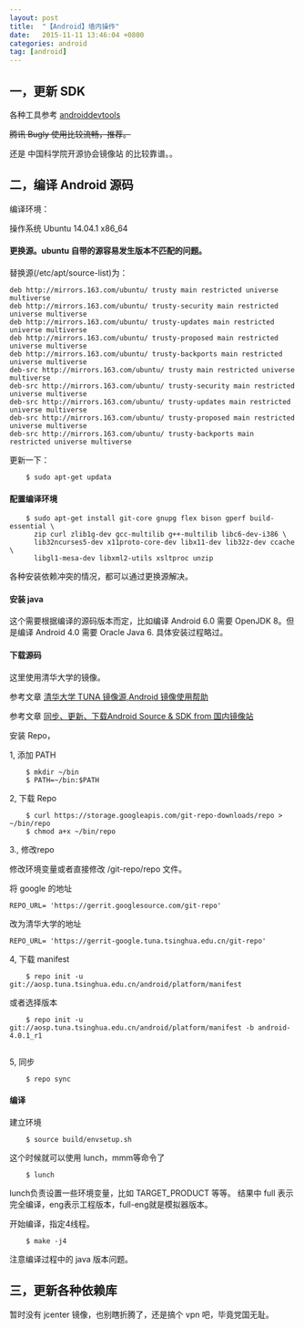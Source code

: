 ```yaml
---
layout: post
title:  "【Android】墙内操作"
date:   2015-11-11 13:46:04 +0800
categories: android
tag: [android]
---
```

## 一，更新 SDK
各种工具参考 [androiddevtools](http://www.androiddevtools.cn/index.html)

<del>腾讯 Bugly 使用比较流畅，推荐。 </del>

还是 中国科学院开源协会镜像站 的比较靠谱。。

## 二，编译 Android 源码

编译环境：

操作系统 Ubuntu 14.04.1 x86_64

#### 更换源。ubuntu 自带的源容易发生版本不匹配的问题。

替换源(/etc/apt/source-list)为：

    deb http://mirrors.163.com/ubuntu/ trusty main restricted universe multiverse
    deb http://mirrors.163.com/ubuntu/ trusty-security main restricted universe multiverse
    deb http://mirrors.163.com/ubuntu/ trusty-updates main restricted universe multiverse
    deb http://mirrors.163.com/ubuntu/ trusty-proposed main restricted universe multiverse
    deb http://mirrors.163.com/ubuntu/ trusty-backports main restricted universe multiverse
    deb-src http://mirrors.163.com/ubuntu/ trusty main restricted universe multiverse
    deb-src http://mirrors.163.com/ubuntu/ trusty-security main restricted universe multiverse
    deb-src http://mirrors.163.com/ubuntu/ trusty-updates main restricted universe multiverse
    deb-src http://mirrors.163.com/ubuntu/ trusty-proposed main restricted universe multiverse
    deb-src http://mirrors.163.com/ubuntu/ trusty-backports main restricted universe multiverse
    
更新一下：

```shell
    $ sudo apt-get updata
```

#### 配置编译环境

```shell
    $ sudo apt-get install git-core gnupg flex bison gperf build-essential \
      zip curl zlib1g-dev gcc-multilib g++-multilib libc6-dev-i386 \
      lib32ncurses5-dev x11proto-core-dev libx11-dev lib32z-dev ccache \
      libgl1-mesa-dev libxml2-utils xsltproc unzip
```

各种安装依赖冲突的情况，都可以通过更换源解决。

#### 安装 java

这个需要根据编译的源码版本而定，比如编译 Android 6.0 需要 OpenJDK 8。但是编译 Android 4.0 需要 Oracle Java 6.
具体安装过程略过。

#### 下载源码

这里使用清华大学的镜像。

参考文章 [清华大学 TUNA 镜像源,Android 镜像使用帮助](https://mirrors.tuna.tsinghua.edu.cn/help/AOSP/)

参考文章 [同步、更新、下载Android Source & SDK from 国内镜像站](http://www.cnblogs.com/baizx/p/4442723.html)

安装 Repo，

1, 添加 PATH

```shell
    $ mkdir ~/bin
    $ PATH=~/bin:$PATH
```

2, 下载 Repo

```shell
    $ curl https://storage.googleapis.com/git-repo-downloads/repo > ~/bin/repo
    $ chmod a+x ~/bin/repo
```

3., 修改repo

修改环境变量或者直接修改 /git-repo/repo 文件。

将 google 的地址

    REPO_URL= 'https://gerrit.googlesource.com/git-repo'

改为清华大学的地址

    REPO_URL= 'https://gerrit-google.tuna.tsinghua.edu.cn/git-repo'

4, 下载 manifest

```shell
    $ repo init -u git://aosp.tuna.tsinghua.edu.cn/android/platform/manifest
```

或者选择版本
    
```shell
    $ repo init -u git://aosp.tuna.tsinghua.edu.cn/android/platform/manifest -b android-4.0.1_r1
    
```

5, 同步

```shell
    $ repo sync
```

#### 编译

建立环境

```shell
    $ source build/envsetup.sh
```

这个时候就可以使用 lunch，mmm等命令了

```shell
    $ lunch 
```
lunch负责设置一些环境变量，比如 TARGET_PRODUCT 等等。
结果中 full 表示完全编译，eng表示工程版本，full-eng就是模拟器版本。

开始编译，指定4线程。

```shell
    $ make -j4

```
注意编译过程中的 java 版本问题。

## 三，更新各种依赖库

暂时没有 jcenter 镜像，也别瞎折腾了，还是搞个 vpn 吧，毕竟党国无耻。






